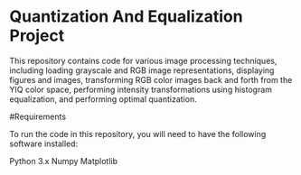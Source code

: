 # Quantization And Equalization Project

This repository contains code for various image processing techniques, including loading grayscale and RGB image representations, displaying figures and images, transforming RGB color images back and forth from the YIQ color space, performing intensity transformations using histogram equalization, and performing optimal quantization.

#Requirements

To run the code in this repository, you will need to have the following software installed:

  Python 3.x
  Numpy
  Matplotlib
